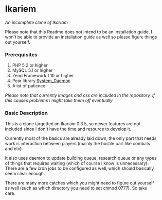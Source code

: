 # Ikariem
*An incomplete clone of Ikariam*

Please note that this Readme does not intend to be an installation guide, I won't be able to provide an installation guide as well so please figure things out yourself.

### Prerequisites

1. PHP 5.2 or higher
2. MySQL 5.1 or higher
3. Zend Framework 1.10 or higher
4. Pear library [System_Daemon](http://pear.php.net/package/System_Daemon)
5. A lot of patience

*Please note that currently images and css are included in the repository, if this causes problems I might take them off eventually*

### Basic Description

This is a clone targetted on Ikariam 0.3.5, so newer features are not included since I don't have the time and resource to develop it.

Currently most of the basics are already laid down, the only part that needs work is interaction between players (mainly the hostile part like combats and etc).

It also uses daemon to update building queue, research queue or any types of things that requires waiting (which of course I know is unnecessary). There are a few cron jobs to be configured as well, which should basically seem clear enough.

There are many more catches which you might need to figure out yourself as well (such as which directory you need to set chmod 0777). So take care.